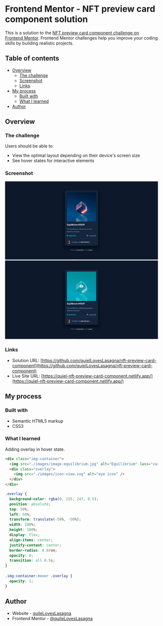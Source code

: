 # Frontend Mentor - NFT preview card component solution

This is a solution to the [NFT preview card component challenge on Frontend Mentor](https://www.frontendmentor.io/challenges/nft-preview-card-component-SbdUL_w0U). Frontend Mentor challenges help you improve your coding skills by building realistic projects.

## Table of contents

- [Overview](#overview)
  - [The challenge](#the-challenge)
  - [Screenshot](#screenshot)
  - [Links](#links)
- [My process](#my-process)
  - [Built with](#built-with)
  - [What I learned](#what-i-learned)
- [Author](#author)

## Overview

### The challenge

Users should be able to:

- View the optimal layout depending on their device's screen size
- See hover states for interactive elements

### Screenshot

![screenshot 1](./assets/screenshot.png)
![screenshot 2](./assets/screenshot2.png)

### Links

- Solution URL: [https://github.com/quielLovesLasagna/nft-preview-card-component](https://github.com/quielLovesLasagna/nft-preview-card-component)
- Live Site URL: [https://quiel-nft-preview-card-component.netlify.app/](https://quiel-nft-preview-card-component.netlify.app/)

## My process

### Built with

- Semantic HTML5 markup
- CSS3

### What I learned

Adding overlay in hover state.

```html
<div class="img-container">
  <img src="./images/image-equilibrium.jpg" alt="Equilibrium" lass="card-img" />
  <div class="overlay">
    <img src="./images/icon-view.svg" alt="eye icon" />
  </div>
</div>
```

```css
.overlay {
  background-color: rgba(0, 255, 247, 0.5);
  position: absolute;
  top: 50%;
  left: 50%;
  transform: translate(-50%, -50%);
  width: 100%;
  height: 100%;
  display: flex;
  align-items: center;
  justify-content: center;
  border-radius: 0.8rem;
  opacity: 0;
  transition: all 0.5s;
}

.img-container:hover .overlay {
  opacity: 1;
}
```

## Author

- Website - [quileLovesLasagna]()
- Frontend Mentor - [@quileLovesLasagna](https://www.frontendmentor.io/profile/quielLovesLasagna)
